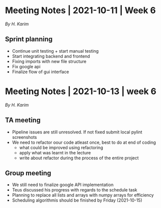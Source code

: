 # Meeting Notes | 2021-10-11 | Week 6
*By H. Karim*
## Sprint planning
- Continue unit testing + start manual testing
- Start integrating backend and frontend
- Fixing imports with new file structure
- Fix google api
- Finalize flow of gui interface

# Meeting Notes | 2021-10-13 | week 6
*By H. Karim*
## TA meeting
- Pipeline issues are still unresolved. If not fixed submit local pylint screenshots
- We need to refactor oour code atleast once, best to do at end of coding
	- what could be improved using refactoring
	- apply what was learnt in the lecture
	- write about refactor during the process of the entire project
## Group meeting
- We still need to finalize google API implementation
- Teus discussed his progress with regards to the schedule task
- Planning to replace all lists and arrays with numpy arrays for efficiency
- Scheduling algorithmis should be finished by Friday (2021-10-15)
